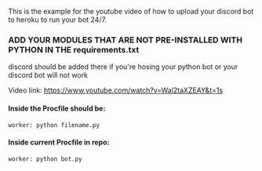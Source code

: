 This is the example for the youtube video of how to upload your discord bot to heroku to run your bot 24/7.

### ADD YOUR MODULES THAT ARE NOT PRE-INSTALLED WITH PYTHON IN THE requirements.txt
discord should be added there if you're hosing your python bot or your discord bot will not work


Video link: https://www.youtube.com/watch?v=Wal2taXZEAY&t=1s

#### Inside the Procfile should be:
`worker: python filename.py`
 
#### Inside current Procfile in repo:
`worker: python bot.py`
  
 
